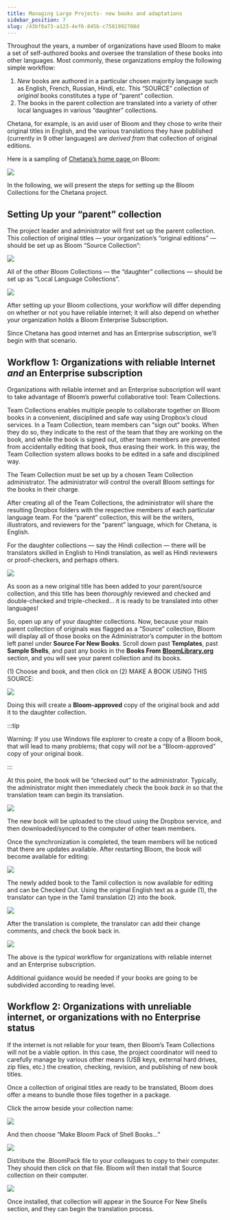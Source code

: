 ```yaml
---
title: Managing Large Projects- new books and adaptations
sidebar_position: 7
slug: /43bf0a73-a123-4ef6-845b-c7581992708d
---
```




Throughout the years, a number of organizations have used Bloom to make a set of self-authored books and oversee the translation of these books into other languages. Most commonly, these organizations employ the following simple workflow:

1. _New_ books are authored in a particular chosen majority language such as English, French, Russian, Hindi, etc. This “SOURCE” collection of _original_ books constitutes a type of “parent” collection.
1. The books in the parent collection are translated into a variety of other local languages in various “daughter” collections.

Chetana, for example, is an avid user of Bloom and they chose to write their original titles in English, and the various translations they have published (currently in 9 other languages) are _derived from_ that collection of original editions. 


Here is a sampling of [Chetana’s home page ](https://bloomlibrary.org/chetana)on Bloom:


![](./1271721441.png)


In the following, we will present the steps for setting up the Bloom Collections for the Chetana project.


## Setting Up your “parent” collection


The project leader and administrator will first set up the parent collection. This collection of original titles — your organization’s “original editions” — should be set up as Bloom “Source Collection”:


![](./1469300749.png)


All of the other Bloom Collections — the “daughter” collections — should be set up as “Local Language Collections”.


![](./693532564.png)


After setting up your Bloom collections, your workflow will differ depending on whether or not you have reliable internet; it will also depend on whether your organization holds a Bloom Enterprise Subscription. 


Since Chetana has good internet and has an Enterprise subscription, we’ll begin with that scenario.


## Workflow 1: Organizations with reliable Internet _and_ an Enterprise subscription


Organizations with reliable internet and an Enterprise subscription will want to take advantage of Bloom’s powerful collaborative tool: Team Collections. 


Team Collections enables multiple people to collaborate together on Bloom books in a convenient, disciplined and safe way using Dropbox’s cloud services. In a Team Collection, team members can “sign out” books. When they do so, they indicate to the rest of the team that they are working on the book, and while the book is signed out, other team members are prevented from accidentally editing that book, thus erasing their work. In this way, the Team Collection system allows books to be edited in a safe and disciplined way.


The Team Collection must be set up by a chosen Team Collection administrator. The administrator will control the overall Bloom settings for the books in their charge.


After creating all of the Team Collections, the administrator will share the resulting Dropbox folders with the respective members of each particular language team. For the “parent” collection, this will be the writers, illustrators, and reviewers for the “parent” language, which for Chetana, is English. 


For the daughter collections — say the Hindi collection — there will be translators skilled in English to Hindi translation, as well as Hindi reviewers or proof-checkers, and perhaps others.


![](./29814677.png)


As soon as a new original title has been added to your parent/source collection, and this title has been _thoroughly_ reviewed and checked and double-checked and triple-checked… it is ready to be translated into other languages! 


So, open up any of your daughter collections. Now, because your main parent collection of originals was flagged as a “Source” collection, Bloom will display all of those books on the Administrator’s computer in the bottom left panel under **Source For New Books**. Scroll down past **Templates**, past **Sample Shells**, and past any books in the **Books From** [**BloomLibrary.org**](http://BloomLibrary.org) section, and you will see your parent collection and its books. 


(1) Choose and book, and then click on (2) MAKE A BOOK USING THIS SOURCE:


![](./2012128549.png)


Doing this will create a **Bloom-approved** copy of the original book and add it to the daughter collection. 


:::tip

Warning: If you use Windows file explorer to create a copy of a Bloom book, that will lead to many problems; that copy will _not_ be a “Bloom-approved” copy of your original book.

:::




At this point, the book will be “checked out” to the administrator. Typically, the administrator might then immediately check the book _back in_ so that the translation team can begin its translation.


![](./775949931.png)


The new book will be uploaded to the cloud using the Dropbox service, and then downloaded/synced to the computer of other team members. 


Once the synchronization is completed, the team members will be noticed that there are updates available. After restarting Bloom, the book will become available for editing:


![](./2115815511.png)


The newly added book to the Tamil collection is now available for editing and can be Checked Out. Using the original English text as a guide (1), the translator can type in the Tamil translation (2) into the book.


![](./1872549399.png)


After the translation is complete, the translator can add their change comments, and check the book back in. 


![](./2078882203.png)


The above is the _typical_ workflow for organizations with reliable internet and an Enterprise subscription. 


Additional guidance would be needed if your books are going to be subdivided according to reading level.


## Workflow 2: Organizations with unreliable internet, or organizations with no Enterprise status


If the internet is not reliable for your team, then Bloom’s Team Collections will not be a viable option. In this case, the project coordinator will need to carefully manage by various other means (USB keys, external hard drives, zip files, etc.) the creation, checking, revision, and publishing of new book titles.


Once a collection of original titles are ready to be translated, Bloom does offer a means to bundle those files together in a package. 


Click the arrow beside your collection name:


![](./1662008181.png)


And then choose “Make Bloom Pack of Shell Books…”


![](./1575640529.png)


Distribute the .BloomPack file to your colleagues to copy to their computer. They should then click on that file. Bloom will then install that Source collection on their computer.


![](./877570578.png)


Once installed, that collection will appear in the Source For New Shells section, and they can begin the translation process.

